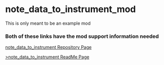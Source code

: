 # note_data_to_instrument_mod

<p>This is only meant to be an example mod</p>

<h3>Both of these links have the mod support information needed</h3>

<a href="https://github.com/Daniel-Hanrahan-Tools-and-Games/note_data_to_instrument">note_data_to_instrument Repository Page</a>

<a href="https://daniel-hanrahan-tools-and-games.github.io/note_data_to_instrument/">>note_data_to_instrument ReadMe Page</a>

